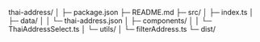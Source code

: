 thai-address/
│
├─ package.json
├─ README.md
├─ src/
│  ├─ index.ts
│  ├─ data/
│  │   └─ thai-address.json
│  ├─ components/
│  │   └─ ThaiAddressSelect.ts
│  └─ utils/
│      └─ filterAddress.ts
└─ dist/

